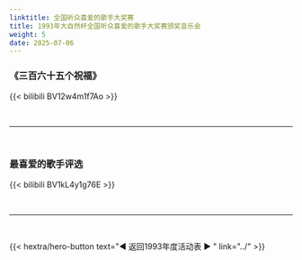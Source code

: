 ```yaml
---
linktitle: 全国听众喜爱的歌手大奖赛
title: 1993年大自然杯全国听众喜爱的歌手大奖赛颁奖音乐会
weight: 5
date: 2025-07-06
---
```


### 《三百六十五个祝福》

{{< bilibili BV12w4m1f7Ao >}}

<br>
<hr>
<br>

### 最喜爱的歌手评选

{{< bilibili BV1kL4y1g76E >}}

<br>
<hr>
<br>

{{< hextra/hero-button text="◀ 返回1993年度活动表 ▶ " link="../" >}}